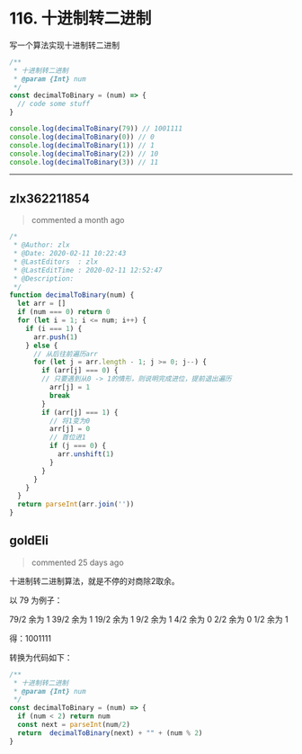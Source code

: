 
 # 116. 十进制转二进制 
 写一个算法实现十进制转二进制

```javascript
/**
 * 十进制转二进制
 * @param {Int} num 
 */
const decimalToBinary = (num) => {
  // code some stuff
}

console.log(decimalToBinary(79)) // 1001111
console.log(decimalToBinary(0)) // 0 
console.log(decimalToBinary(1)) // 1 
console.log(decimalToBinary(2)) // 10 
console.log(decimalToBinary(3)) // 11 
``` 
 ***
## zlx362211854 
 > commented a month ago 


```js
/*
 * @Author: zlx
 * @Date: 2020-02-11 10:22:43
 * @LastEditors  : zlx
 * @LastEditTime : 2020-02-11 12:52:47
 * @Description: 
 */
function decimalToBinary(num) {
  let arr = []
  if (num === 0) return 0
  for (let i = 1; i <= num; i++) {
    if (i === 1) {
      arr.push(1)
    } else {
      // 从后往前遍历arr
      for (let j = arr.length - 1; j >= 0; j--) {
        if (arr[j] === 0) {
        // 只要遇到从0 -> 1的情形，则说明完成进位，提前退出遍历
          arr[j] = 1
          break
        }
        if (arr[j] === 1) {
          // 将1变为0
          arr[j] = 0
          // 首位进1
          if (j === 0) {
            arr.unshift(1)
          }
        }
      }
    }
  }
  return parseInt(arr.join(''))
}

```
## goldEli 
 > commented 25 days ago 

十进制转二进制算法，就是不停的对商除2取余。

以 79 为例子：

79/2 余为 1
39/2 余为 1
19/2 余为 1
9/2  余为 1
4/2  余为 0
2/2  余为 0
1/2  余为 1

得：1001111

转换为代码如下：

```javascript
/**
 * 十进制转二进制
 * @param {Int} num 
 */
const decimalToBinary = (num) => {
  if (num < 2) return num
  const next = parseInt(num/2)
  return  decimalToBinary(next) + "" + (num % 2)
}

```